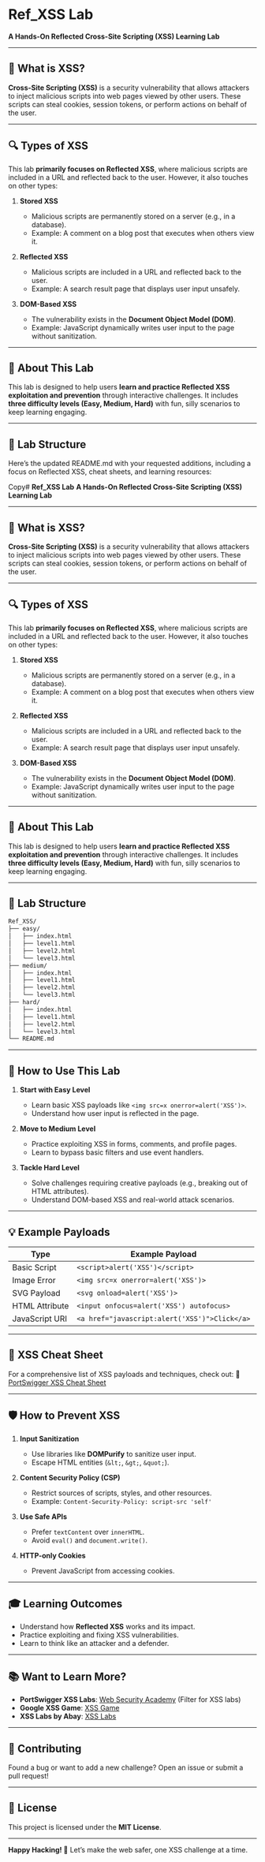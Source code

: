 # **Ref_XSS Lab**
**A Hands-On Reflected Cross-Site Scripting (XSS) Learning Lab**

---

## **📌 What is XSS?**
**Cross-Site Scripting (XSS)** is a security vulnerability that allows attackers to inject malicious scripts into web pages viewed by other users. These scripts can steal cookies, session tokens, or perform actions on behalf of the user.

---

## **🔍 Types of XSS**
This lab **primarily focuses on Reflected XSS**, where malicious scripts are included in a URL and reflected back to the user. However, it also touches on other types:

1. **Stored XSS**
   - Malicious scripts are permanently stored on a server (e.g., in a database).
   - Example: A comment on a blog post that executes when others view it.

2. **Reflected XSS**
   - Malicious scripts are included in a URL and reflected back to the user.
   - Example: A search result page that displays user input unsafely.

3. **DOM-Based XSS**
   - The vulnerability exists in the **Document Object Model (DOM)**.
   - Example: JavaScript dynamically writes user input to the page without sanitization.

---

## **🎯 About This Lab**
This lab is designed to help users **learn and practice Reflected XSS exploitation and prevention** through interactive challenges. It includes **three difficulty levels (Easy, Medium, Hard)** with fun, silly scenarios to keep learning engaging.

---

## **📂 Lab Structure**
Here’s the updated README.md with your requested additions, including a focus on Reflected XSS, cheat sheets, and learning resources:

 Copy# **Ref_XSS Lab**
**A Hands-On Reflected Cross-Site Scripting (XSS) Learning Lab**

---

## **📌 What is XSS?**
**Cross-Site Scripting (XSS)** is a security vulnerability that allows attackers to inject malicious scripts into web pages viewed by other users. These scripts can steal cookies, session tokens, or perform actions on behalf of the user.

---

## **🔍 Types of XSS**
This lab **primarily focuses on Reflected XSS**, where malicious scripts are included in a URL and reflected back to the user. However, it also touches on other types:

1. **Stored XSS**
   - Malicious scripts are permanently stored on a server (e.g., in a database).
   - Example: A comment on a blog post that executes when others view it.

2. **Reflected XSS**
   - Malicious scripts are included in a URL and reflected back to the user.
   - Example: A search result page that displays user input unsafely.

3. **DOM-Based XSS**
   - The vulnerability exists in the **Document Object Model (DOM)**.
   - Example: JavaScript dynamically writes user input to the page without sanitization.

---

## **🎯 About This Lab**
This lab is designed to help users **learn and practice Reflected XSS exploitation and prevention** through interactive challenges. It includes **three difficulty levels (Easy, Medium, Hard)** with fun, silly scenarios to keep learning engaging.

---

## **📂 Lab Structure**
```bash
Ref_XSS/
├── easy/
│   ├── index.html
│   ├── level1.html
│   ├── level2.html
│   └── level3.html
├── medium/
│   ├── index.html
│   ├── level1.html
│   ├── level2.html
│   └── level3.html
├── hard/
│   ├── index.html
│   ├── level1.html
│   ├── level2.html
│   └── level3.html
└── README.md
```

---

## **🚀 How to Use This Lab**
1. **Start with Easy Level**
   - Learn basic XSS payloads like `<img src=x onerror=alert('XSS')>`.
   - Understand how user input is reflected in the page.

2. **Move to Medium Level**
   - Practice exploiting XSS in forms, comments, and profile pages.
   - Learn to bypass basic filters and use event handlers.

3. **Tackle Hard Level**
   - Solve challenges requiring creative payloads (e.g., breaking out of HTML attributes).
   - Understand DOM-based XSS and real-world attack scenarios.

---

## **💡 Example Payloads**

| Type               | Example Payload                          |
|--------------------|------------------------------------------|
| Basic Script       | `<script>alert('XSS')</script>`          |
| Image Error        | `<img src=x onerror=alert('XSS')>`       |
| SVG Payload        | `<svg onload=alert('XSS')>`              |
| HTML Attribute     | `<input onfocus=alert('XSS') autofocus>` |
| JavaScript URI     | `<a href="javascript:alert('XSS')">Click</a>` |

---

## **📜 XSS Cheat Sheet**
For a comprehensive list of XSS payloads and techniques, check out:
🔗 [PortSwigger XSS Cheat Sheet](https://portswigger.net/web-security/cross-site-scripting/cheat-sheet)

---

## **🛡️ How to Prevent XSS**
1. **Input Sanitization**
   - Use libraries like **DOMPurify** to sanitize user input.
   - Escape HTML entities (`&lt;`, `&gt;`, `&quot;`).

2. **Content Security Policy (CSP)**
   - Restrict sources of scripts, styles, and other resources.
   - Example: `Content-Security-Policy: script-src 'self'`

3. **Use Safe APIs**
   - Prefer `textContent` over `innerHTML`.
   - Avoid `eval()` and `document.write()`.

4. **HTTP-only Cookies**
   - Prevent JavaScript from accessing cookies.

---

## **🎓 Learning Outcomes**
- Understand how **Reflected XSS** works and its impact.
- Practice exploiting and fixing XSS vulnerabilities.
- Learn to think like an attacker and a defender.

---

## **📚 Want to Learn More?**
- **PortSwigger XSS Labs**: [Web Security Academy](https://portswigger.net/web-security/all-labs) (Filter for XSS labs)
- **Google XSS Game**: [XSS Game](https://xss-game.appspot.com/)
- **XSS Labs by Abay**: [XSS Labs](https://xss-labs.abay.sh/xss/)

---

## **📢 Contributing**
Found a bug or want to add a new challenge? Open an issue or submit a pull request!

---

## **📜 License**
This project is licensed under the **MIT License**.

---

**Happy Hacking! 🚀** Let’s make the web safer, one XSS challenge at a time.
